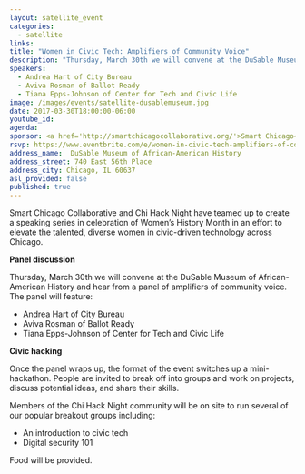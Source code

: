 ```yaml
---
layout: satellite_event
categories:
  - satellite
links:
title: "Women in Civic Tech: Amplifiers of Community Voice"
description: "Thursday, March 30th we will convene at the DuSable Museum of African-American History and hear from a panel of amplifiers of community voice featuring Andrea Hart of City Bureau, Aviva Rosman of Ballot Ready and Tiana Epps-Johnson of Center for Tech and Civic Life."
speakers:
  - Andrea Hart of City Bureau
  - Aviva Rosman of Ballot Ready
  - Tiana Epps-Johnson of Center for Tech and Civic Life
image: /images/events/satellite-dusablemuseum.jpg
date: 2017-03-30T18:00:00-06:00
youtube_id:
agenda: 
sponsor: <a href='http://smartchicagocollaborative.org/'>Smart Chicago</a>
rsvp: https://www.eventbrite.com/e/women-in-civic-tech-amplifiers-of-community-voice-tickets-32680563445
address_name:  DuSable Museum of African-American History
address_street: 740 East 56th Place
address_city: Chicago, IL 60637 
asl_provided: false
published: true
---
```


Smart Chicago Collaborative and Chi Hack Night have teamed up to create a speaking series in celebration of Women’s History Month in an effort to elevate the talented, diverse women in civic-driven technology across Chicago.

**Panel discussion**

Thursday, March 30th we will convene at the DuSable Museum of African-American History and hear from a panel of amplifiers of community voice. The panel will feature:

* Andrea Hart of City Bureau
* Aviva Rosman of Ballot Ready
* Tiana Epps-Johnson of Center for Tech and Civic Life

**Civic hacking**

Once the panel wraps up, the format of the event switches up a mini-hackathon. People are invited to break off into groups and work on projects, discuss potential ideas, and share their skills.

Members of the Chi Hack Night community will be on site to run several of our popular breakout groups including:

* An introduction to civic tech
* Digital security 101

Food will be provided.
